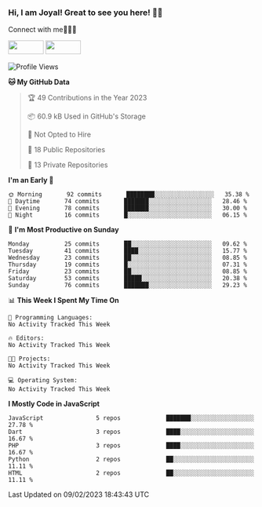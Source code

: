 ### Hi, I am Joyal! Great to see you here! 👨‍💻

Connect with me🧑🏼‍💻

[<img src="https://img.shields.io/badge/--twitter?label=Twitter&logo=Twitter&style=social"  width="72px" height="28px">](https://twitter.com/joyalDev) [<img src="https://img.shields.io/badge/--linkedin?label=LinkedIn&logo=LinkedIn&style=social"  width="72px" height="28px">](https://www.linkedin.com/in/joyal-raphel-588760191/)



<!--START_SECTION:waka-->
![Profile Views](http://img.shields.io/badge/Profile%20Views-311-blue)

**🐱 My GitHub Data** 

> 🏆 49 Contributions in the Year 2023
 > 
> 📦 60.9 kB Used in GitHub's Storage 
 > 
> 🚫 Not Opted to Hire
 > 
> 📜 18 Public Repositories 
 > 
> 🔑 13 Private Repositories  
 > 
**I'm an Early 🐤** 

```text
🌞 Morning       92 commits       ████████░░░░░░░░░░░░░░░░░   35.38 % 
🌆 Daytime       74 commits       ███████░░░░░░░░░░░░░░░░░░   28.46 % 
🌃 Evening       78 commits       ███████░░░░░░░░░░░░░░░░░░   30.00 % 
🌙 Night         16 commits       █░░░░░░░░░░░░░░░░░░░░░░░░   06.15 % 

```
📅 **I'm Most Productive on Sunday** 

```text
Monday          25 commits       ██░░░░░░░░░░░░░░░░░░░░░░░   09.62 % 
Tuesday         41 commits       ████░░░░░░░░░░░░░░░░░░░░░   15.77 % 
Wednesday       23 commits       ██░░░░░░░░░░░░░░░░░░░░░░░   08.85 % 
Thursday        19 commits       █░░░░░░░░░░░░░░░░░░░░░░░░   07.31 % 
Friday          23 commits       ██░░░░░░░░░░░░░░░░░░░░░░░   08.85 % 
Saturday        53 commits       █████░░░░░░░░░░░░░░░░░░░░   20.38 % 
Sunday          76 commits       ███████░░░░░░░░░░░░░░░░░░   29.23 % 

```


📊 **This Week I Spent My Time On** 

```text
💬 Programming Languages: 
No Activity Tracked This Week

🔥 Editors: 
No Activity Tracked This Week

🐱‍💻 Projects: 
No Activity Tracked This Week

💻 Operating System: 
No Activity Tracked This Week

```

**I Mostly Code in JavaScript** 

```text
JavaScript               5 repos             ███████░░░░░░░░░░░░░░░░░░   27.78 % 
Dart                     3 repos             ████░░░░░░░░░░░░░░░░░░░░░   16.67 % 
PHP                      3 repos             ████░░░░░░░░░░░░░░░░░░░░░   16.67 % 
Python                   2 repos             ██░░░░░░░░░░░░░░░░░░░░░░░   11.11 % 
HTML                     2 repos             ██░░░░░░░░░░░░░░░░░░░░░░░   11.11 % 

```



 Last Updated on 09/02/2023 18:43:43 UTC
<!--END_SECTION:waka-->
